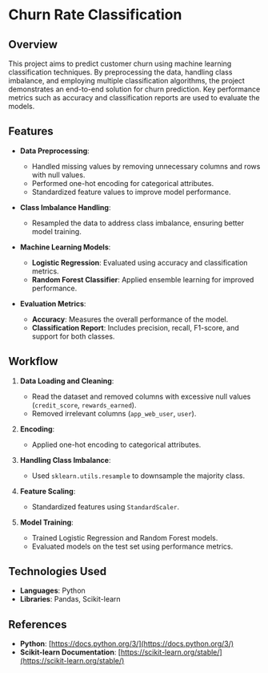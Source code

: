 # Churn Rate Classification

## Overview

This project aims to predict customer churn using machine learning classification techniques. By preprocessing the data, handling class imbalance, and employing multiple classification algorithms, the project demonstrates an end-to-end solution for churn prediction. Key performance metrics such as accuracy and classification reports are used to evaluate the models.

## Features

- **Data Preprocessing**:  
  - Handled missing values by removing unnecessary columns and rows with null values.
  - Performed one-hot encoding for categorical attributes.
  - Standardized feature values to improve model performance.

- **Class Imbalance Handling**:  
  - Resampled the data to address class imbalance, ensuring better model training.

- **Machine Learning Models**:  
  - **Logistic Regression**: Evaluated using accuracy and classification metrics.  
  - **Random Forest Classifier**: Applied ensemble learning for improved performance.

- **Evaluation Metrics**:  
  - **Accuracy**: Measures the overall performance of the model.  
  - **Classification Report**: Includes precision, recall, F1-score, and support for both classes.

## Workflow

1. **Data Loading and Cleaning**:  
   - Read the dataset and removed columns with excessive null values (`credit_score`, `rewards_earned`).
   - Removed irrelevant columns (`app_web_user`, `user`).

2. **Encoding**:  
   - Applied one-hot encoding to categorical attributes.

3. **Handling Class Imbalance**:  
   - Used `sklearn.utils.resample` to downsample the majority class.

4. **Feature Scaling**:  
   - Standardized features using `StandardScaler`.

5. **Model Training**:  
   - Trained Logistic Regression and Random Forest models.  
   - Evaluated models on the test set using performance metrics.

## Technologies Used

- **Languages**: Python  
- **Libraries**: Pandas, Scikit-learn

## References

- **Python**: [https://docs.python.org/3/](https://docs.python.org/3/)
- **Scikit-learn Documentation**: [https://scikit-learn.org/stable/](https://scikit-learn.org/stable/)
